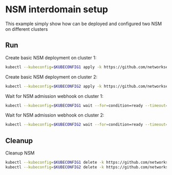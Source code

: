 # NSM interdomain setup


This example simply show how can be deployed and configured two NSM on different clusters

## Run

Create basic NSM deployment on cluster 1:

```bash
kubectl --kubeconfig=$KUBECONFIG1 apply -k https://github.com/networkservicemesh/deployments-k8s/examples/interdomain/nsm/cluster1?ref=602a9b7cf31e180680ecdf8e44cc036e7d630c3f
```

Create basic NSM deployment on cluster 2:

```bash
kubectl --kubeconfig=$KUBECONFIG2 apply -k https://github.com/networkservicemesh/deployments-k8s/examples/interdomain/nsm/cluster2?ref=602a9b7cf31e180680ecdf8e44cc036e7d630c3f
```

Wait for NSM admission webhook on cluster 1:

```bash
kubectl --kubeconfig=$KUBECONFIG1 wait --for=condition=ready --timeout=1m pod -n nsm-system -l app=admission-webhook-k8s
```

Wait for NSM admission webhook on cluster 2:

```bash
kubectl --kubeconfig=$KUBECONFIG2 wait --for=condition=ready --timeout=1m pod -n nsm-system -l app=admission-webhook-k8s
```

## Cleanup

Cleanup NSM
```bash
kubectl --kubeconfig=$KUBECONFIG1 delete -k https://github.com/networkservicemesh/deployments-k8s/examples/interdomain/nsm/cluster1?ref=602a9b7cf31e180680ecdf8e44cc036e7d630c3f
kubectl --kubeconfig=$KUBECONFIG2 delete -k https://github.com/networkservicemesh/deployments-k8s/examples/interdomain/nsm/cluster2?ref=602a9b7cf31e180680ecdf8e44cc036e7d630c3f
```
